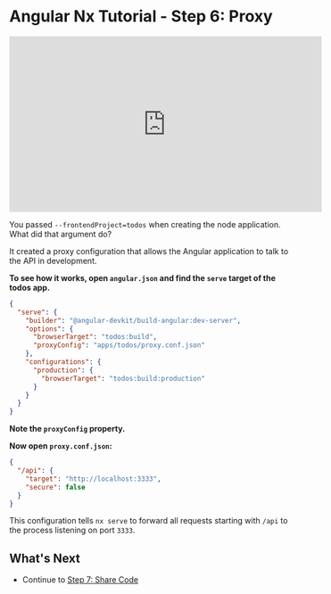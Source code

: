 # Angular Nx Tutorial - Step 6: Proxy

<iframe width="560" height="315" src="https://www.youtube.com/embed/7d6jDAbmVnE" frameborder="0" allow="accelerometer; autoplay; encrypted-media; gyroscope; picture-in-picture" allowfullscreen></iframe>

You passed `--frontendProject=todos` when creating the node application. What did that argument do?

It created a proxy configuration that allows the Angular application to talk to the API in development.

**To see how it works, open `angular.json` and find the `serve` target of the todos app.**

```json
{
  "serve": {
    "builder": "@angular-devkit/build-angular:dev-server",
    "options": {
      "browserTarget": "todos:build",
      "proxyConfig": "apps/todos/proxy.conf.json"
    },
    "configurations": {
      "production": {
        "browserTarget": "todos:build:production"
      }
    }
  }
}
```

**Note the `proxyConfig` property.**

**Now open `proxy.conf.json`:**

```json
{
  "/api": {
    "target": "http://localhost:3333",
    "secure": false
  }
}
```

This configuration tells `nx serve` to forward all requests starting with `/api` to the process listening on port `3333`.

## What's Next

- Continue to [Step 7: Share Code](/latest/angular/tutorial/07-share-code)
